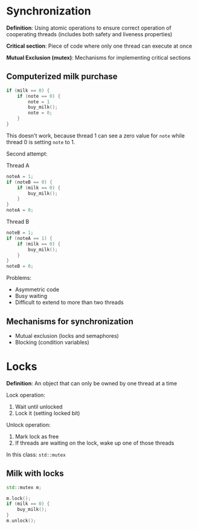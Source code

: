 # Synchronization

**Definition**: Using atomic operations to ensure correct operation of cooperating threads (includes both safety and liveness properties)

**Critical section**: Piece of code where only one thread can execute at once

**Mutual Exclusion (mutex)**: Mechanisms for implementing critical sections

## Computerized milk purchase

```C++
if (milk == 0) {
    if (note == 0) {
        note = 1
        buy_milk();
        note = 0;
    }
}
```

This doesn't work, because thread 1 can see a zero value for `note` while thread 0 is setting `note` to 1.

Second attempt:

Thread A
```C++
noteA = 1;
if (noteB == 0) {
    if (milk == 0) {
        buy_milk();
    }
}
noteA = 0;
```
Thread B
```C++
noteB = 1;
if (noteA == 1) {
    if (milk == 0) {
        buy_milk();
    }
}
noteB = 0;
```
Problems:
* Asymmetric code
* Busy waiting
* Difficult to extend to more than two threads

## Mechanisms for synchronization
* Mutual exclusion (locks and semaphores)
* Blocking (condition variables)

# Locks
**Definition**: An object that can only be owned by one thread at a time

Lock operation:
1. Wait until unlocked
2. Lock it (setting locked bit)

Unlock operation:
1. Mark lock as free
2. If threads are waiting on the lock, wake up one of those threads

In this class: `std::mutex`

## Milk with locks

```C++
std::mutex m;

m.lock();
if (milk == 0) {
    buy_milk();
}
m.unlock();
```